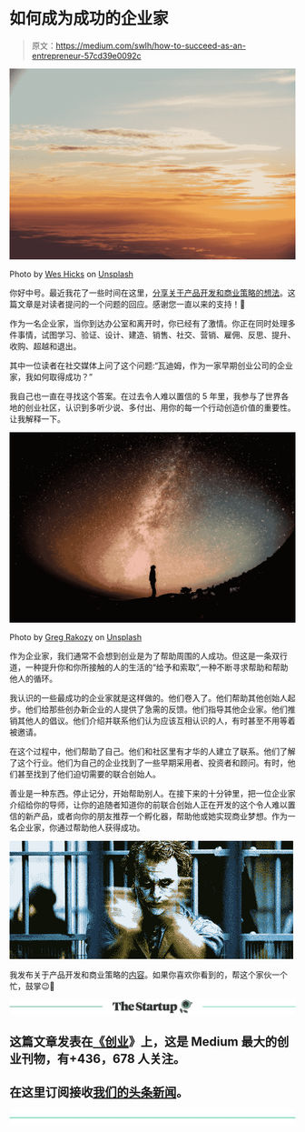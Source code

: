 # 如何成为成功的企业家

> 原文：<https://medium.com/swlh/how-to-succeed-as-an-entrepreneur-57cd39e0092c>

![](img/0c9ed0e5086eb49fe3e7df067cb15f8c.png)

Photo by [Wes Hicks](https://unsplash.com/@sickhews?utm_source=medium&utm_medium=referral) on [Unsplash](https://unsplash.com?utm_source=medium&utm_medium=referral)

你好中号。最近我花了一些时间在这里，[分享关于产品开发和商业策略的想法](/@vadim.lidich)。这篇文章是对读者提问的一个问题的回应。感谢您一直以来的支持！👋

作为一名企业家，当你到达办公室和离开时，你已经有了激情。你正在同时处理多件事情，试图学习、验证、设计、建造、销售、社交、营销、雇佣、反思、提升、收购、超越和退出。

其中一位读者在社交媒体上问了这个问题:“瓦迪姆，作为一家早期创业公司的企业家，我如何取得成功？”

我自己也一直在寻找这个答案。在过去令人难以置信的 5 年里，我参与了世界各地的创业社区，认识到多听少说、多付出、用你的每一个行动创造价值的重要性。让我解释一下。

![](img/24b4caab35fdbd29bf348a60ecf0e4b0.png)

Photo by [Greg Rakozy](https://unsplash.com/@grakozy?utm_source=medium&utm_medium=referral) on [Unsplash](https://unsplash.com?utm_source=medium&utm_medium=referral)

作为企业家，我们通常不会想到创业是为了帮助周围的人成功。但这是一条双行道，一种提升你和你所接触的人的生活的“给予和索取”,一种不断寻求帮助和帮助他人的循环。

我认识的一些最成功的企业家就是这样做的。他们卷入了。他们帮助其他创始人起步。他们给那些创办新企业的人提供了急需的反馈。他们指导其他企业家。他们推销其他人的倡议。他们介绍并联系他们认为应该互相认识的人，有时甚至不用等着被邀请。

在这个过程中，他们帮助了自己。他们和社区里有才华的人建立了联系。他们了解了这个行业。他们为自己的企业找到了一些早期采用者、投资者和顾问。有时，他们甚至找到了他们迫切需要的联合创始人。

善业是一种东西。停止记分，开始帮助别人。在接下来的十分钟里，把一位企业家介绍给你的导师，让你的追随者知道你的前联合创始人正在开发的这个令人难以置信的新产品，或者向你的朋友推荐一个孵化器，帮助他或她实现商业梦想。作为一名企业家，你通过帮助他人获得成功。

![](img/625b36f6bef4dda546f8dcb085ff58b5.png)

我发布关于产品开发和商业策略的[内容](/@vadim.lidich)。如果你喜欢你看到的，帮这个家伙一个忙，鼓掌😉👏

[![](img/308a8d84fb9b2fab43d66c117fcc4bb4.png)](https://medium.com/swlh)

## 这篇文章发表在[《创业](https://medium.com/swlh)》上，这是 Medium 最大的创业刊物，有+436，678 人关注。

## 在这里订阅接收[我们的头条新闻](https://growthsupply.com/the-startup-newsletter/)。

[![](img/b0164736ea17a63403e660de5dedf91a.png)](https://medium.com/swlh)